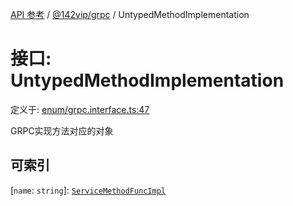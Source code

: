 [API 参考](../wiki/Home) / [@142vip/grpc](../wiki/@142vip.grpc) / UntypedMethodImplementation

# 接口: UntypedMethodImplementation

定义于: [enum/grpc.interface.ts:47](https://github.com/142vip/core-x/blob/58a4aca72f73ebc92491a458c9b83754486dc296/packages/grpc/src/enum/grpc.interface.ts#L47)

GRPC实现方法对应的对象

## 可索引

\[`name`: `string`]: [`ServiceMethodFuncImpl`](../wiki/@142vip.grpc.%E7%B1%BB%E5%9E%8B%E5%88%AB%E5%90%8D.ServiceMethodFuncImpl)

